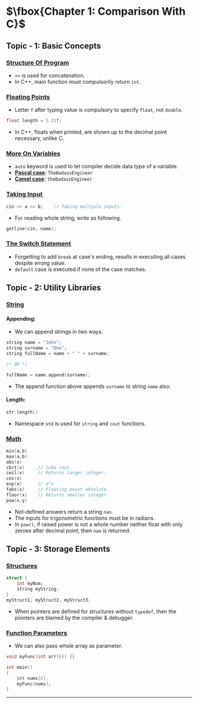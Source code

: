 # $\fbox{Chapter 1: Comparison With C}$





## **Topic - 1: Basic Concepts**

### <u>Structure Of Program</u>

- `<<` is used for concatenation.
- In C++, main function must compulsorily return `int`.


### <u>Floating Points</u>

- Letter `f` after typing value is compulsory to specify `float`, not `double`.

```cpp
float length = 5.31f;
```

- In C++, floats when printed, are shown up to the decimal point necessary, unlike C.


### <u>More On Variables</u>

- `auto` keyword is used to let compiler decide data type of a variable.
- **<u>Pascal case</u>:** `TheBadassEngineer`
- **<u>Camel case</u>:** `theBadassEngineer`


### <u>Taking Input</u>

```cpp
cin >> a >> b;    // Taking multiple inputs.
```

- For reading whole string, write as following.

```cpp
getline(cin, name);
```


### <u>The Switch Statement</u>

- Forgetting to add `break` at case's ending, results in executing all cases despite wrong value.
- `default` case is executed if none of the case matches.


## **Topic - 2: Utility Libraries**

### <u>String</u>

#### Appending:

- We can append strings in two ways.

```cpp
string name = "John";
string surname = "Doe";
string fullName = name + " " + surname;

/* OR */

fullName = name.append(surname);
```

- The append function above appends `surname` to string `name` also.

#### Length:

```cpp
str.length()
```

- Namespace `std` is used for `string` and `cout` functions.


### <u>Math</u>

```cpp
min(a,b)
max(a,b)
abs(x)
cbrt(x)     // Cube root.
ceil(x)     // Returns larger integer.
cos(x)
exp(x)      // e^x
fabs(x)     // Floating point absolute.
floor(x)    // Returns smaller integer.
pow(x,y)
```

- Not-defined answers return a string `nan`.
- The inputs for trigonometric functions must be in radians.
- In `pow()`, if raised power is not a whole number neither float with only zeroes after decimal point, then `nan` is returned.


## **Topic - 3: Storage Elements**

### <u>Structures</u>

```cpp
struct {
	int myNum;
	string myString;
}
myStruct1, myStruct2, myStruct3;
```

- When pointers are defined for structures without `typedef`, then the pointers are blamed by the compiler & debugger.


### <u>Function Parameters</u>

- We can also pass whole array as parameter.

```cpp
void myFunc(int arr[6]) {}

int main()
{
	int nums[6];
	myFunc(nums);
}
```

---
